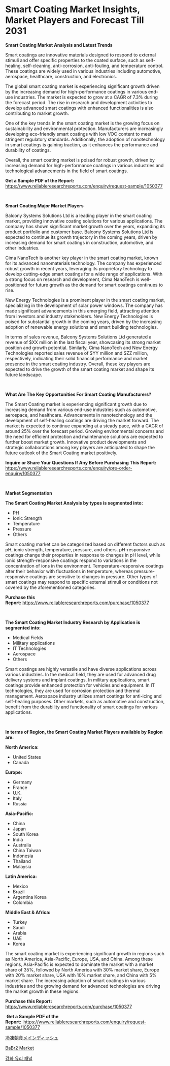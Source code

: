 <p><h1>Smart Coating Market Insights, Market Players and Forecast Till 2031</h1></p><p><strong>Smart Coating Market Analysis and Latest Trends</strong></p>
<p><p>Smart coatings are innovative materials designed to respond to external stimuli and offer specific properties to the coated surface, such as self-healing, self-cleaning, anti-corrosion, anti-fouling, and temperature control. These coatings are widely used in various industries including automotive, aerospace, healthcare, construction, and electronics.</p><p>The global smart coating market is experiencing significant growth driven by the increasing demand for high-performance coatings in various end-use industries. The market is expected to grow at a CAGR of 7.3% during the forecast period. The rise in research and development activities to develop advanced smart coatings with enhanced functionalities is also contributing to market growth.</p><p>One of the key trends in the smart coating market is the growing focus on sustainability and environmental protection. Manufacturers are increasingly developing eco-friendly smart coatings with low VOC content to meet stringent regulatory standards. Additionally, the adoption of nanotechnology in smart coatings is gaining traction, as it enhances the performance and durability of coatings.</p><p>Overall, the smart coating market is poised for robust growth, driven by increasing demand for high-performance coatings in various industries and technological advancements in the field of smart coatings.</p></p>
<p><strong>Get a Sample PDF of the Report:&nbsp;</strong> <a href="https://www.reliableresearchreports.com/enquiry/request-sample/1050377">https://www.reliableresearchreports.com/enquiry/request-sample/1050377</a></p>
<p>&nbsp;</p>
<p><strong>Smart Coating Major Market Players</strong></p>
<p><p>Balcony Systems Solutions Ltd is a leading player in the smart coating market, providing innovative coating solutions for various applications. The company has shown significant market growth over the years, expanding its product portfolio and customer base. Balcony Systems Solutions Ltd is expected to continue its growth trajectory in the coming years, driven by increasing demand for smart coatings in construction, automotive, and other industries.</p><p>Cima NanoTech is another key player in the smart coating market, known for its advanced nanomaterials technology. The company has experienced robust growth in recent years, leveraging its proprietary technology to develop cutting-edge smart coatings for a wide range of applications. With a strong focus on research and development, Cima NanoTech is well-positioned for future growth as the demand for smart coatings continues to rise.</p><p>New Energy Technologies is a prominent player in the smart coating market, specializing in the development of solar power windows. The company has made significant advancements in this emerging field, attracting attention from investors and industry stakeholders. New Energy Technologies is poised for substantial growth in the coming years, driven by the increasing adoption of renewable energy solutions and smart building technologies.</p><p>In terms of sales revenue, Balcony Systems Solutions Ltd generated a revenue of $XX million in the last fiscal year, showcasing its strong market position and growth potential. Similarly, Cima NanoTech and New Energy Technologies reported sales revenue of $YY million and $ZZ million, respectively, indicating their solid financial performance and market presence in the smart coating industry. Overall, these key players are expected to drive the growth of the smart coating market and shape its future landscape.</p></p>
<p>&nbsp;</p>
<p><strong>What Are The Key Opportunities For Smart Coating Manufacturers?</strong></p>
<p><p>The Smart Coating market is experiencing significant growth due to increasing demand from various end-use industries such as automotive, aerospace, and healthcare. Advancements in nanotechnology and the development of self-healing coatings are driving the market forward. The market is expected to continue expanding at a steady pace, with a CAGR of around 25% over the forecast period. Growing environmental concerns and the need for efficient protection and maintenance solutions are expected to further boost market growth. Innovative product developments and strategic collaborations among key players are anticipated to shape the future outlook of the Smart Coating market positively.</p></p>
<p><strong>Inquire or Share Your Questions If Any Before Purchasing This Report:</strong> <a href="https://www.reliableresearchreports.com/enquiry/pre-order-enquiry/1050377">https://www.reliableresearchreports.com/enquiry/pre-order-enquiry/1050377</a></p>
<p>&nbsp;</p>
<p><strong>Market Segmentation</strong></p>
<p><strong>The Smart Coating Market Analysis by types is segmented into:</strong></p>
<p><ul><li>PH</li><li>Ionic Strength</li><li>Temperature</li><li>Pressure</li><li>Others</li></ul></p>
<p><p>Smart coating market can be categorized based on different factors such as pH, ionic strength, temperature, pressure, and others. pH-responsive coatings change their properties in response to changes in pH level, while ionic strength-responsive coatings respond to variations in the concentration of ions in the environment. Temperature-responsive coatings alter their behavior with fluctuations in temperature, whereas pressure-responsive coatings are sensitive to changes in pressure. Other types of smart coatings may respond to specific external stimuli or conditions not covered by the aforementioned categories.</p></p>
<p><strong>Purchase this Report:&nbsp;</strong><a href="https://www.reliableresearchreports.com/purchase/1050377">https://www.reliableresearchreports.com/purchase/1050377</a></p>
<p>&nbsp;</p>
<p><strong>The Smart Coating Market Industry Research by Application is segmented into:</strong></p>
<p><ul><li>Medical Fields</li><li>Military applications</li><li>IT Technologies</li><li>Aerospace</li><li>Others</li></ul></p>
<p><p>Smart coatings are highly versatile and have diverse applications across various industries. In the medical field, they are used for advanced drug delivery systems and implant coatings. In military applications, smart coatings provide enhanced protection for vehicles and equipment. In IT technologies, they are used for corrosion protection and thermal management. Aerospace industry utilizes smart coatings for anti-icing and self-healing purposes. Other markets, such as automotive and construction, benefit from the durability and functionality of smart coatings for various applications.</p></p>
<p>&nbsp;</p>
<p><strong>In terms of Region, the Smart Coating Market Players available by Region are:</strong></p>
<p>
    <p> <strong> North America: </strong>
        <ul>
            <li>United States</li>
            <li>Canada</li>
        </ul>
        </p> 
    <p> <strong> Europe: </strong>
        <ul>
            <li>Germany</li>
            <li>France</li>
            <li>U.K.</li>
            <li>Italy</li>
            <li>Russia</li>
        </ul>
        </p> 
    <p> <strong> Asia-Pacific: </strong>
        <ul>
            <li>China</li>
            <li>Japan</li>
            <li>South Korea</li>
            <li>India</li>
            <li>Australia</li>
            <li>China Taiwan</li>
            <li>Indonesia</li>
            <li>Thailand</li>
            <li>Malaysia</li>
        </ul>
        </p> 
    <p> <strong> Latin America: </strong>
        <ul>
            <li>Mexico</li>
            <li>Brazil</li>
            <li>Argentina Korea</li>
            <li>Colombia</li>
        </ul>
        </p> 
    <p> <strong> Middle East & Africa: </strong>
        <ul>
            <li>Turkey</li>
            <li>Saudi</li>
            <li>Arabia</li>
            <li>UAE</li>
            <li>Korea</li>
        </ul>
    </p>
    </p>
<p><p>The smart coating market is experiencing significant growth in regions such as North America, Asia-Pacific, Europe, USA, and China. Among these regions, Asia-Pacific is expected to dominate the market with a market share of 35%, followed by North America with 30% market share, Europe with 20% market share, USA with 10% market share, and China with 5% market share. The increasing adoption of smart coatings in various industries and the growing demand for advanced technologies are driving the market growth in these regions.</p></p>
<p><strong>Purchase this Report: </strong><a href="https://www.reliableresearchreports.com/purchase/1050377">https://www.reliableresearchreports.com/purchase/1050377</a></p>
<p>&nbsp;<strong>Get a Sample PDF of the Report:&nbsp;&nbsp;</strong><a href="https://www.reliableresearchreports.com/enquiry/request-sample/1050377">https://www.reliableresearchreports.com/enquiry/request-sample/1050377</a></p>
<p><strong></strong></p>
<p><p><a href="https://medium.com/@saigekulas/%E5%86%B7%E5%87%8D%E6%9C%9D%E9%A3%9F%E3%82%A8%E3%83%B3%E3%83%88%E3%83%AA%E3%83%BC%E5%B8%82%E5%A0%B4%E3%81%AE%E5%88%86%E6%9E%90-%E3%82%B0%E3%83%AD%E3%83%BC%E3%83%90%E3%83%AB%E6%A5%AD%E7%95%8C%E3%81%AE%E5%B1%95%E6%9C%9B%E3%81%A8%E4%BA%88%E6%B8%AC-2024%E5%B9%B4%E3%81%8B%E3%82%892031%E5%B9%B4-2cfa7b702d96">冷凍朝食メインディッシュ</a></p><p><a href="https://github.com/GroverBarry/Market-Research-Report-List-4/blob/main/babr2-market.md">BaBr2 Market</a></p><p><a href="https://github.com/idcefvhkdut6/Market-Research-Report-List-1/blob/main/2696373191922.md">강화 유리 패널</a></p></p>